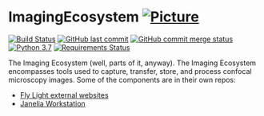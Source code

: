 # ImagingEcosystem [![Picture](https://raw.github.com/janelia-flyem/janelia-flyem.github.com/master/images/HHMI_Janelia_Color_Alternate_180x40.png)](http://www.janelia.org)

[![Build Status](https://travis-ci.org/JaneliaSciComp/ImagingEcosystem.svg?branch=master)](https://travis-ci.org/JaneliaSciComp/ImagingEcosystem)
[![GitHub last commit](https://img.shields.io/github/last-commit/JaneliaSciComp/ImagingEcosystem.svg)](https://github.com/JaneliaSciComp/ImagingEcosystem)
[![GitHub commit merge status](https://img.shields.io/github/commit-status/badges/shields/master/5d4ab86b1b5ddfb3c4a70a70bd19932c52603b8c.svg)](https://github.com/JaneliaSciComp/ImagingEcosystem)
[![Python 3.7](https://img.shields.io/badge/python-3.7-blue.svg)](https://www.python.org/downloads/release/python-360/)
[![Requirements Status](https://requires.io/github/JaneliaSciComp/ImagingEcosystem/requirements.svg?branch=master)](https://requires.io/github/JaneliaSciComp/ImagingEcosystem/requirements/?branch=master)

The Imaging Ecosystem (well, parts of it, anyway).
The Imaging Ecosystem encompasses tools used to capture, transfer, store, and process confocal microscopy images. Some of the components are in their own repos:
<ul>
<li><a href="https://github.com/JaneliaSciComp/FL-web">Fly Light external websites</a></li>
<li><a href="https://github.com/JaneliaSciComp/janelia-workstation">Janelia Workstation</a></li>
</ul>
